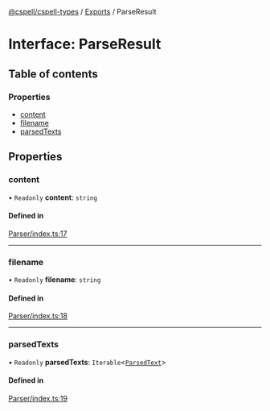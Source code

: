 [@cspell/cspell-types](../README.md) / [Exports](../modules.md) / ParseResult

# Interface: ParseResult

## Table of contents

### Properties

- [content](ParseResult.md#content)
- [filename](ParseResult.md#filename)
- [parsedTexts](ParseResult.md#parsedtexts)

## Properties

### content

• `Readonly` **content**: `string`

#### Defined in

[Parser/index.ts:17](https://github.com/streetsidesoftware/cspell/blob/5bd8203/packages/cspell-types/src/Parser/index.ts#L17)

___

### filename

• `Readonly` **filename**: `string`

#### Defined in

[Parser/index.ts:18](https://github.com/streetsidesoftware/cspell/blob/5bd8203/packages/cspell-types/src/Parser/index.ts#L18)

___

### parsedTexts

• `Readonly` **parsedTexts**: `Iterable`<[`ParsedText`](ParsedText.md)\>

#### Defined in

[Parser/index.ts:19](https://github.com/streetsidesoftware/cspell/blob/5bd8203/packages/cspell-types/src/Parser/index.ts#L19)
